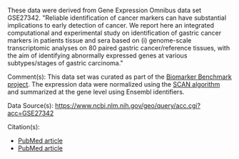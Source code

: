 These data were derived from Gene Expression Omnibus data set GSE27342. "Reliable identification of cancer markers can have substantial implications to early detection of cancer. We report here an integrated computational and experimental study on identification of gastric cancer markers in patients tissue and sera based on (i) genome-scale transcriptomic analyses on 80 paired gastric cancer/reference tissues, with the aim of identifying abnormally expressed genes at various subtypes/stages of gastric carcinoma."

Comment(s): This data set was curated as part of the [Biomarker Benchmark project](https://osf.io/ssk3t/). The expression data were normalized using the [SCAN algorithm](https://bioconductor.org/packages/release/bioc/html/SCAN.UPC.html) and summarized at the gene level using Ensembl identifiers.

Data Source(s): https://www.ncbi.nlm.nih.gov/geo/query/acc.cgi?acc=GSE27342

Citation(s):
* [PubMed article](https://www.ncbi.nlm.nih.gov/pubmed/20965966)
* [PubMed article](https://www.ncbi.nlm.nih.gov/pubmed/21445269)
